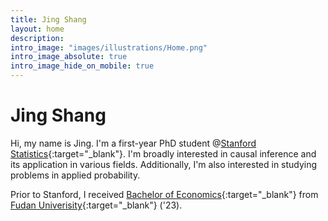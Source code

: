 ```yaml
---
title: Jing Shang
layout: home
description: 
intro_image: "images/illustrations/Home.png"
intro_image_absolute: true
intro_image_hide_on_mobile: true
---
```


# Jing Shang

Hi, my name is Jing. I'm a first-year PhD student @[Stanford Statistics](https://statistics.stanford.edu/){:target="_blank"}. I'm broadly interested in causal inference and its application in various fields. Additionally, I'm also interested in studying problems in applied probability.

Prior to Stanford, I received [Bachelor of Economics](https://econ.fudan.edu.cn/){:target="_blank"} from [Fudan Univerisity](https://www.fudan.edu.cn/){:target="_blank"} ('23).
